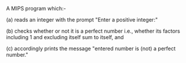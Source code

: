 A MIPS program which:-

  (a) reads an integer with the prompt "Enter a positive integer:"
  
  (b) checks whether or not it is a perfect number i.e., whether its factors including 1 and excluding itself sum to itself, and
  
  (c) accordingly prints the message "entered number is (not) a perfect number."
